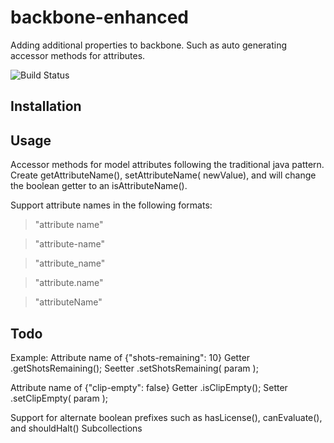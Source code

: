 # backbone-enhanced


Adding additional properties to backbone. Such as auto generating accessor methods for attributes.


![Build Status](https://travis-ci.org/mwurzberger/backbone-enhanced.svg?branch=master)


## Installation

## Usage

Accessor methods for model attributes following the traditional java pattern. Create getAttributeName(), setAttributeName( newValue), and will change the boolean getter to an isAttributeName().

Support attribute names in the following formats:

> "attribute name"

> "attribute-name"

> "attribute_name"

> "attribute.name"

> "attributeName"


## Todo



Example:
Attribute name of {"shots-remaining": 10}
Getter .getShotsRemaining();
Seetter .setShotsRemaining( param );

Attribute name of {"clip-empty": false}
Getter .isClipEmpty();
Setter .setClipEmpty( param );


Support for alternate boolean prefixes such as hasLicense(), canEvaluate(), and shouldHalt()
Subcollections
